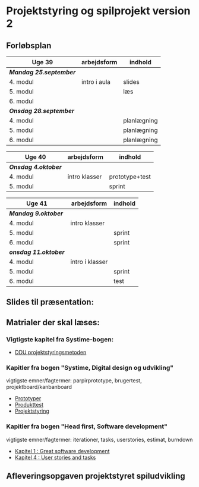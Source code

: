 <h1>Projektstyring og spilprojekt version 2</h1>



## Forløbsplan

| Uge 39                    | arbejdsform    | indhold        |
|---------------------------|----------------|----------------|
| ***Mandag 25.september*** |                |                |
| 4. modul                  | intro i aula   | slides         |
| 5. modul                  |                | læs            |
| 6. modul                  |                |                |
| ***Onsdag 28.september*** |                |                |
| 4. modul                  |                | planlægning    |
| 5. modul                  |                | planlægning    |
| 6. modul                  |                | planlægning    |


| Uge 40                    | arbejdsform    | indhold                                  |
|---------------------------|----------------|----------------|
| ***Onsdag 4.oktober***    |                |                |
| 4. modul                  | intro klasser  | prototype+test |
| 5. modul                  |                | sprint         |


| Uge 41                    | arbejdsform    | indhold        |
|---------------------------|----------------|----------------|
| ***Mandag 9.oktober***    |                |                |
| 4. modul                  | intro klasser  |                |
| 5. modul                  |                | sprint         |
| 6. modul                  |                | sprint         |
| ***onsdag 11.oktober***   |                |                |
| 4. modul                  | intro i klasser|                |
| 5. modul                  |                | sprint         |
| 6. modul                  |                | test           |


## Slides til præsentation:


## Matrialer der skal læses:
### Vigtigste kapitel fra Systime-bogen:
- [DDU projektstyringsmetoden](https://ddu.systime.dk/?id=271)    
### Kapitler fra bogen "Systime, Digital design og udvikling" 
vigtigste emner/fagtermer: parpirprototype, brugertest, projektboard/kanbanboard 
- [Prototyper](https://ddu.systime.dk/?id=238)
- [Produkttest](https://ddu.systime.dk/?id=142)
- [Projektstyring](https://ddu.systime.dk/?id=190)
### Kapitler fra bogen "Head first, Software development"
vigtigste emner/fagtermer: iterationer, tasks, userstories, estimat, burndown
- [Kapitel 1 : Great software development](HFSD_Chp1.pdf)
- [Kapitel 4 : User stories and tasks](HFSD_Chp4.pdf)

## Afleveringsopgaven projektstyret spiludvikling 

